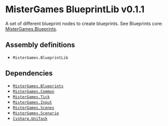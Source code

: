 # MisterGames BlueprintLib v0.1.1

A set of different blueprint nodes to create blueprints.
See Blueprints core: [MisterGames.Blueprints](https://github.com/theverymistergames/unity-common/tree/master/Blueprints).

## Assembly definitions
- `MisterGames.BlueprintLib`

## Dependencies
- [`MisterGames.Blueprints`](https://github.com/theverymistergames/unity-common/tree/master/Blueprints)
- [`MisterGames.Common`](https://github.com/theverymistergames/unity-common/tree/master/Common)
- [`MisterGames.Tick`](https://github.com/theverymistergames/unity-common/tree/master/Tick)
- [`MisterGames.Input`](https://github.com/theverymistergames/unity-common/tree/master/Input)
- [`MisterGames.Scenes`](https://github.com/theverymistergames/unity-common/tree/master/Scenes)
- [`MisterGames.Scenario`](https://github.com/theverymistergames/unity-common/tree/master/Scenario)
- [`Cysharp.UniTask`](https://github.com/Cysharp/UniTask)
